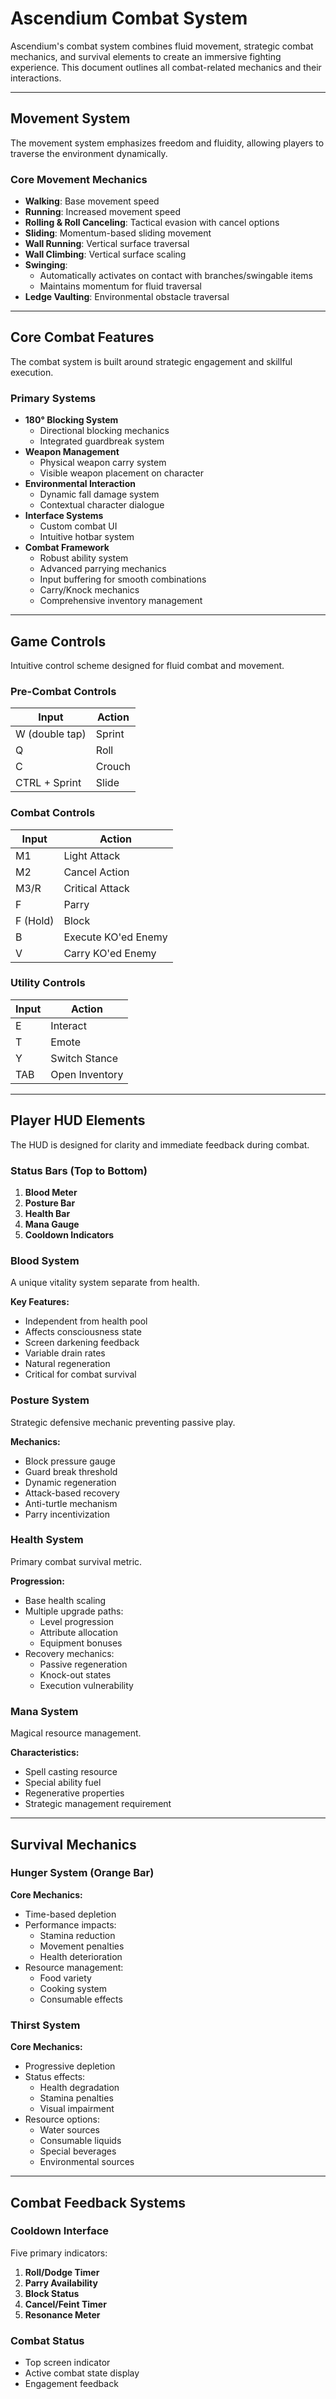 # Ascendium Combat System

Ascendium's combat system combines fluid movement, strategic combat mechanics, and survival elements to create an immersive fighting experience. This document outlines all combat-related mechanics and their interactions.

---

## Movement System
The movement system emphasizes freedom and fluidity, allowing players to traverse the environment dynamically.

### Core Movement Mechanics
- **Walking**: Base movement speed
- **Running**: Increased movement speed
- **Rolling & Roll Canceling**: Tactical evasion with cancel options
- **Sliding**: Momentum-based sliding movement
- **Wall Running**: Vertical surface traversal
- **Wall Climbing**: Vertical surface scaling
- **Swinging**: 
  - Automatically activates on contact with branches/swingable items
  - Maintains momentum for fluid traversal
- **Ledge Vaulting**: Environmental obstacle traversal

---

## Core Combat Features
The combat system is built around strategic engagement and skillful execution.

### Primary Systems
- **180° Blocking System**
  - Directional blocking mechanics
  - Integrated guardbreak system
- **Weapon Management**
  - Physical weapon carry system
  - Visible weapon placement on character
- **Environmental Interaction**
  - Dynamic fall damage system
  - Contextual character dialogue
- **Interface Systems**
  - Custom combat UI
  - Intuitive hotbar system
- **Combat Framework**
  - Robust ability system
  - Advanced parrying mechanics
  - Input buffering for smooth combinations
  - Carry/Knock mechanics
  - Comprehensive inventory management

---

## Game Controls
Intuitive control scheme designed for fluid combat and movement.

### Pre-Combat Controls
| Input | Action |
|-------|--------|
| W (double tap) | Sprint |
| Q | Roll |
| C | Crouch |
| CTRL + Sprint | Slide |

### Combat Controls
| Input | Action |
|-------|--------|
| M1 | Light Attack |
| M2 | Cancel Action |
| M3/R | Critical Attack |
| F | Parry |
| F (Hold) | Block |
| B | Execute KO'ed Enemy |
| V | Carry KO'ed Enemy |

### Utility Controls
| Input | Action |
|-------|--------|
| E | Interact |
| T | Emote |
| Y | Switch Stance |
| TAB | Open Inventory |

---

## Player HUD Elements
The HUD is designed for clarity and immediate feedback during combat.

### Status Bars (Top to Bottom)
1. **Blood Meter**
2. **Posture Bar**
3. **Health Bar**
4. **Mana Gauge**
5. **Cooldown Indicators**

### Blood System
A unique vitality system separate from health.

**Key Features:**
- Independent from health pool
- Affects consciousness state
- Screen darkening feedback
- Variable drain rates
- Natural regeneration
- Critical for combat survival

### Posture System
Strategic defensive mechanic preventing passive play.

**Mechanics:**
- Block pressure gauge
- Guard break threshold
- Dynamic regeneration
- Attack-based recovery
- Anti-turtle mechanism
- Parry incentivization

### Health System
Primary combat survival metric.

**Progression:**
- Base health scaling
- Multiple upgrade paths:
  - Level progression
  - Attribute allocation
  - Equipment bonuses
- Recovery mechanics:
  - Passive regeneration
  - Knock-out states
  - Execution vulnerability

### Mana System
Magical resource management.

**Characteristics:**
- Spell casting resource
- Special ability fuel
- Regenerative properties
- Strategic management requirement

---

## Survival Mechanics

### Hunger System (Orange Bar)
**Core Mechanics:**
- Time-based depletion
- Performance impacts:
  - Stamina reduction
  - Movement penalties
  - Health deterioration
- Resource management:
  - Food variety
  - Cooking system
  - Consumable effects

### Thirst System
**Core Mechanics:**
- Progressive depletion
- Status effects:
  - Health degradation
  - Stamina penalties
  - Visual impairment
- Resource options:
  - Water sources
  - Consumable liquids
  - Special beverages
  - Environmental sources

---

## Combat Feedback Systems

### Cooldown Interface
Five primary indicators:
1. **Roll/Dodge Timer**
2. **Parry Availability**
3. **Block Status**
4. **Cancel/Feint Timer**
5. **Resonance Meter**

### Combat Status
- Top screen indicator
- Active combat state display
- Engagement feedback